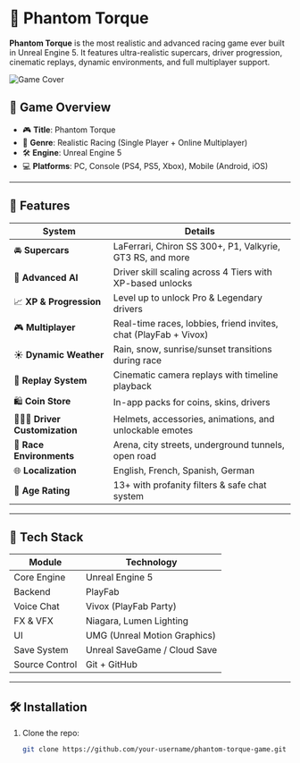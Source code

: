 # 🏁 Phantom Torque

**Phantom Torque** is the most realistic and advanced racing game ever built in Unreal Engine 5. It features ultra-realistic supercars, driver progression, cinematic replays, dynamic environments, and full multiplayer support.

![Game Cover](./cover.jpg)

## 🚗 Game Overview

- 🎮 **Title**: Phantom Torque
- 🧠 **Genre**: Realistic Racing (Single Player + Online Multiplayer)
- 🛠️ **Engine**: Unreal Engine 5
- 💻 **Platforms**: PC, Console (PS4, PS5, Xbox), Mobile (Android, iOS)

---

## 🌟 Features

| System                  | Details |
|------------------------|---------|
| 🚘 **Supercars**         | LaFerrari, Chiron SS 300+, P1, Valkyrie, GT3 RS, and more |
| 🧠 **Advanced AI**        | Driver skill scaling across 4 Tiers with XP-based unlocks |
| 📈 **XP & Progression**  | Level up to unlock Pro & Legendary drivers |
| 🎮 **Multiplayer**       | Real-time races, lobbies, friend invites, chat (PlayFab + Vivox) |
| ☀️ **Dynamic Weather**   | Rain, snow, sunrise/sunset transitions during race |
| 🎥 **Replay System**     | Cinematic camera replays with timeline playback |
| 🛍️ **Coin Store**        | In-app packs for coins, skins, drivers |
| 👨‍👩‍👧 **Driver Customization** | Helmets, accessories, animations, and unlockable emotes |
| 🏁 **Race Environments** | Arena, city streets, underground tunnels, open road |
| 🌐 **Localization**      | English, French, Spanish, German |
| 🚦 **Age Rating**        | 13+ with profanity filters & safe chat system |

---

## 🧠 Tech Stack

| Module       | Technology |
|--------------|------------|
| Core Engine  | Unreal Engine 5 |
| Backend      | PlayFab |
| Voice Chat   | Vivox (PlayFab Party) |
| FX & VFX     | Niagara, Lumen Lighting |
| UI           | UMG (Unreal Motion Graphics) |
| Save System  | Unreal SaveGame / Cloud Save |
| Source Control | Git + GitHub |

---

## 🛠️ Installation

1. Clone the repo:
   ```bash
   git clone https://github.com/your-username/phantom-torque-game.git




